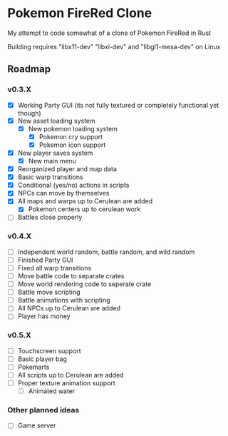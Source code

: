 # Pokemon FireRed Clone

My attempt to code somewhat of a clone of Pokemon FireRed in Rust

Building requires "libx11-dev" "libxi-dev" and "libgl1-mesa-dev" on Linux

## Roadmap

### v0.3.X

- [X] Working Party GUI (its not fully textured or completely functional yet though)
- [X] New asset loading system
    - [X] New pokemon loading system
         - [X] Pokemon cry support
         - [X] Pokemon icon support
- [X] New player saves system
    - [X] New main menu
- [X] Reorganized player and map data
- [X] Basic warp transitions
- [X] Conditional (yes/no) actions in scripts
- [X] NPCs can move by themselves
- [X] All maps and warps up to Cerulean are added
    - [X] Pokemon centers up to cerulean work
- [ ] Battles close properly

### v0.4.X

- [ ] Independent world random, battle random, and wild random
- [ ] Finished Party GUI
- [ ] Fixed all warp transitions
- [ ] Move battle code to separate crates
- [ ] Move world rendering code to seperate crate
- [ ] Battle move scripting
- [ ] Battle animations with scripting
- [ ] All NPCs up to Cerulean are added
- [ ] Player has money

### v0.5.X

- [ ] Touchscreen support
- [ ] Basic player bag
- [ ] Pokemarts
- [ ] All scripts up to Cerulean are added
- [ ] Proper texture animation support
    - [ ] Animated water

### Other planned ideas

 - [ ] Game server